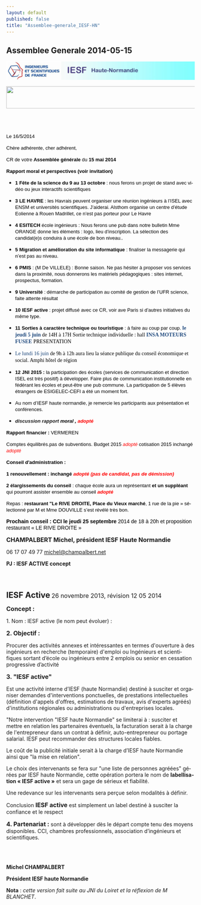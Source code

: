 ```yaml
---
layout: default
published: false
title: "Assemblee-generale_IESF-HN"
---
```


## Assemblee Generale 2014-05-15

![](/media/i_b39efb477ddacd5a_html_17d96a84.jpg)
<BODY LANG="fr-FR" LINK="#0000ff" DIR="LTR">
<P STYLE="margin-bottom: 0.02in"><IMG SRC="i_b39efb477ddacd5a_html_17d96a84.jpg" NAME="Image 4" ALIGN=BOTTOM WIDTH=605 HEIGHT=59 BORDER=0></P>
<P STYLE="margin-bottom: 0.02in"><BR><BR>
</P>
<P STYLE="margin-bottom: 0.02in"><FONT COLOR="#000000"><FONT FACE="Arial, serif"><FONT SIZE=2>Le
16/5/2014</FONT></FONT></FONT></P>
<P STYLE="margin-bottom: 0.02in"><FONT COLOR="#000000"><FONT FACE="Arial, serif"><FONT SIZE=2>Chère
adhérente, cher adhérent,</FONT></FONT></FONT></P>
<P STYLE="margin-bottom: 0.02in"><FONT COLOR="#000000"><FONT FACE="Arial, serif"><FONT SIZE=2>CR
de votre </FONT></FONT></FONT><FONT COLOR="#000000"><FONT FACE="Arial, serif"><FONT SIZE=2><B>Assemblée
générale </B></FONT></FONT></FONT><FONT COLOR="#000000"><FONT FACE="Arial, serif"><FONT SIZE=2>du
</FONT></FONT></FONT><FONT COLOR="#000000"><FONT FACE="Arial, serif"><FONT SIZE=2><B>15
mai 2014</B></FONT></FONT></FONT></P>
<P STYLE="margin-bottom: 0.02in"><FONT COLOR="#000000"><FONT FACE="Arial, serif"><FONT SIZE=2><B>Rapport
moral et perspectives (voir invitation)</B></FONT></FONT></FONT></P>
<UL>
	<LI><P STYLE="margin-bottom: 0.02in"><FONT COLOR="#000000"><FONT FACE="Arial, serif"><FONT SIZE=2><B>1
	Fête de la science du 9 au 13 octobre </B></FONT></FONT></FONT><FONT COLOR="#000000"><FONT FACE="Arial, serif"><FONT SIZE=2>:
	nous ferons un projet de stand avec vidéo ou jeux interactifs
	scientifiques</FONT></FONT></FONT></P>
	<LI><P STYLE="margin-bottom: 0.02in"><FONT COLOR="#000000"><FONT FACE="Arial, serif"><FONT SIZE=2><B>3
	LE HAVRE </B></FONT></FONT></FONT><FONT COLOR="#000000"><FONT FACE="Arial, serif"><FONT SIZE=2>:
	les Havrais peuvent organiser une réunion ingénieurs à l’ISEL
	avec ENSM et universités scientifiques. J’aiderai. Alsthom
	organise un centre d’étude Eolienne à Rouen Madrillet, ce n’est
	pas porteur pour Le Havre</FONT></FONT></FONT></P>
	<LI><P STYLE="margin-bottom: 0.02in"><FONT COLOR="#000000"><FONT FACE="Arial, serif"><FONT SIZE=2><B>4
	ESITECH </B></FONT></FONT></FONT><FONT COLOR="#000000"><FONT FACE="Arial, serif"><FONT SIZE=2>école
	ingénieurs : Nous ferons une pub dans notre bulletin Mme ORANGE
	donne les éléments : logo, lieu d’inscription. La sélection des
	candidat(e)s conduira à une école de bon niveau..</FONT></FONT></FONT></P>
	<LI><P STYLE="margin-bottom: 0.02in"><FONT COLOR="#000000"><FONT FACE="Arial, serif"><FONT SIZE=2><B>5
	Migration et amélioration du site informatique </B></FONT></FONT></FONT><FONT COLOR="#000000"><FONT FACE="Arial, serif"><FONT SIZE=2>:
	finaliser la messagerie qui n’est pas au niveau.</FONT></FONT></FONT></P>
	<LI><P STYLE="margin-bottom: 0.02in"><FONT COLOR="#000000"><FONT FACE="Arial, serif"><FONT SIZE=2><B>6
	PMIS </B></FONT></FONT></FONT><FONT COLOR="#000000"><FONT FACE="Arial, serif"><FONT SIZE=2>:
	(M De VILLELE) : Bonne saison. Ne pas hésiter à proposer vos
	services dans la proximité, nous donnerons les matériels
	pédagogiques : sites internet, prospectus, formation.</FONT></FONT></FONT></P>
	<LI><P STYLE="margin-bottom: 0.02in"><FONT COLOR="#000000"><FONT FACE="Arial, serif"><FONT SIZE=2><B>9
	Université </B></FONT></FONT></FONT><FONT COLOR="#000000"><FONT FACE="Arial, serif"><FONT SIZE=2>:
	démarche de participation au comité de gestion de l’UFR science,
	faite attente résultat</FONT></FONT></FONT></P>
	<LI><P STYLE="margin-bottom: 0.02in"><FONT COLOR="#000000"><FONT FACE="Arial, serif"><FONT SIZE=2><B>10
	IESF active </B></FONT></FONT></FONT><FONT COLOR="#000000"><FONT FACE="Arial, serif"><FONT SIZE=2>:
	projet diffusé avec ce CR, voir ave Paris si d’autres initiatives
	du même type.</FONT></FONT></FONT></P>
	<LI><P STYLE="margin-bottom: 0.02in"><FONT COLOR="#000000"><FONT FACE="Arial, serif"><FONT SIZE=2><B>11
	Sorties à caractère technique ou touristique </B></FONT></FONT></FONT><FONT COLOR="#000000"><FONT FACE="Arial, serif"><FONT SIZE=2>:
	à faire au coup par coup. </FONT></FONT></FONT><FONT COLOR="#1f497d"><FONT FACE="Calibri,Bold, serif"><B>le
	jeudi 5 juin </B></FONT></FONT><FONT COLOR="#000000"><FONT FACE="Calibri, serif">de
	14H à 17H Sortie technique individuelle : hall </FONT></FONT><FONT COLOR="#1f497d"><FONT FACE="Calibri,Bold, serif"><B>INSA
	MOTEURS FUSEE </B></FONT></FONT><FONT COLOR="#000000"><FONT FACE="Calibri, serif">PRESENTATION</FONT></FONT></P>
	<LI><P STYLE="margin-bottom: 0.02in"><FONT COLOR="#1f497d"><FONT FACE="Calibri, serif">Le
	lundi 16 juin </FONT></FONT><FONT COLOR="#000000"><FONT FACE="Calibri, serif">de
	9h à 12h aura lieu la séance publique du conseil économique et
	social. Amphi hôtel de région</FONT></FONT></P>
	<LI><P STYLE="margin-bottom: 0.02in"><FONT COLOR="#000000"><FONT FACE="Arial, serif"><FONT SIZE=2><B>12
	JNI 2015 : </B></FONT></FONT></FONT><FONT COLOR="#000000"><FONT FACE="Arial, serif"><FONT SIZE=2>la
	participation des écoles (services de communication et direction
	ISEL est très positif) à développer. Faire plus de communication
	institutionnelle en fédérant les écoles et peut-être une pub
	commune. La participation de 5 élèves étrangers de ESIGELEC-CEFI
	a été un moment fort.</FONT></FONT></FONT></P>
	<LI><P STYLE="margin-bottom: 0.02in"><FONT COLOR="#000000"><FONT FACE="Arial, serif"><FONT SIZE=2>Au
	nom d’IESF haute normandie, je remercie les participants aux
	présentation et conférences.</FONT></FONT></FONT></P>
	<LI><P STYLE="margin-bottom: 0.02in"><FONT FACE="Arial, serif"><FONT SIZE=2><I><B>discussion
	rapport </B></I></FONT></FONT><FONT COLOR="#000000"><FONT FACE="Arial, serif"><FONT SIZE=2><I><B>moral
	, </B></I></FONT></FONT></FONT><FONT COLOR="#ff0000"><FONT FACE="Arial, serif"><FONT SIZE=2><I><B>adopté</B></I></FONT></FONT></FONT></P>
</UL>
<P STYLE="margin-bottom: 0.02in"><FONT COLOR="#000000"><FONT FACE="Arial, serif"><FONT SIZE=2><B>Rapport
financier : </B></FONT></FONT></FONT><FONT COLOR="#000000"><FONT FACE="Arial, serif"><FONT SIZE=2>VERMEREN</FONT></FONT></FONT></P>
<P STYLE="margin-bottom: 0.02in"><FONT COLOR="#000000"><FONT FACE="Arial, serif"><FONT SIZE=2>Comptes
équilibrés.pas de subventions. Budget 2015 </FONT></FONT></FONT><FONT COLOR="#ff0000"><FONT FACE="Arial, serif"><FONT SIZE=2><I>adopté
</I></FONT></FONT></FONT><FONT COLOR="#000000"><FONT FACE="Arial, serif"><FONT SIZE=2>cotisation
2015 inchangé </FONT></FONT></FONT><FONT COLOR="#ff0000"><FONT FACE="Arial, serif"><FONT SIZE=2><I>adopté</I></FONT></FONT></FONT></P>
<P STYLE="margin-bottom: 0.02in"><FONT COLOR="#000000"><FONT FACE="Arial, serif"><FONT SIZE=2><B>Conseil
d'administration :</B></FONT></FONT></FONT></P>
<P STYLE="margin-bottom: 0.02in"><FONT COLOR="#000000"><FONT FACE="Arial, serif"><FONT SIZE=2><B>1
renouvellement : inchangé </B></FONT></FONT></FONT><FONT COLOR="#ff0000"><FONT FACE="Arial, serif"><FONT SIZE=2><I><B>adopté
(pas de candidat, pas de démission)</B></I></FONT></FONT></FONT></P>
<P STYLE="margin-bottom: 0.02in"><FONT COLOR="#000000"><FONT FACE="Arial, serif"><FONT SIZE=2><B>2
élargissements du conseil </B></FONT></FONT></FONT><FONT COLOR="#000000"><FONT FACE="Arial, serif"><FONT SIZE=2>:
chaque école aura un représentant </FONT></FONT></FONT><FONT COLOR="#000000"><FONT FACE="Arial, serif"><FONT SIZE=2><B>et
un suppléant </B></FONT></FONT></FONT><FONT COLOR="#000000"><FONT FACE="Arial, serif"><FONT SIZE=2>qui
pourront assister ensemble au conseil </FONT></FONT></FONT><FONT COLOR="#ff0000"><FONT FACE="Arial, serif"><FONT SIZE=2><I><B>adopté</B></I></FONT></FONT></FONT></P>
<P STYLE="margin-bottom: 0.02in"><FONT COLOR="#000000"><FONT FACE="Arial, serif"><FONT SIZE=2>Repas
: </FONT></FONT></FONT><FONT COLOR="#000000"><FONT FACE="Arial, serif"><FONT SIZE=2><B>restaurant
&quot;Le RIVE DROITE, Place du Vieux marché</B></FONT></FONT></FONT><FONT COLOR="#000000"><FONT FACE="Arial, serif"><FONT SIZE=2>,
1 rue de la pie » sélectionné par M et Mme DOUVILLE s’est révélé
très bon.</FONT></FONT></FONT></P>
<P STYLE="margin-bottom: 0.02in"><FONT COLOR="#000000"><FONT FACE="Arial, serif"><B>Prochain
conseil : CCI le jeudi 25 septembre </B></FONT></FONT><FONT COLOR="#000000"><FONT FACE="Arial, serif">2014
de 18 à 20h et proposition restaurant «&nbsp;LE RIVE DROITE&nbsp;»</FONT></FONT></P>
<P STYLE="margin-bottom: 0.02in"><FONT SIZE=3><B>CHAMPALBERT Michel,
président IESF Haute Normandie</B></FONT></P>
<P STYLE="margin-bottom: 0.02in">06 17 07 49
77		<A HREF="mailto:michel@champalbert.net">michel@champalbert.net</A></P>
<P STYLE="margin-bottom: 0.02in"><B>PJ&nbsp;: IESF ACTIVE concept</B></P>
<P STYLE="margin-bottom: 0.02in"><BR><BR>
</P>
<P STYLE="margin-bottom: 0.02in; page-break-before: always"><FONT SIZE=4 STYLE="font-size: 16pt"><B>IESF
Active</B></FONT><FONT SIZE=3><B> </B></FONT><FONT SIZE=3>26 novembre
2013, révision 12 05 2014</FONT></P>
<P STYLE="margin-bottom: 0.02in"><FONT SIZE=3><B>Concept :</B></FONT></P>
<P STYLE="margin-bottom: 0.02in">1. Nom : IESF active (le nom peut
évoluer) :</P>
<P STYLE="margin-bottom: 0.02in"><FONT SIZE=3><B>2. Objectif :</B></FONT></P>
<P STYLE="margin-bottom: 0.02in">Procurer des activités annexes et
intéressantes en termes d'ouverture à des ingénieurs en recherche
(temporaire) d'emploi ou Ingénieurs et scientifiques sortant d’école
ou ingénieurs entre 2 emplois ou senior en cessation progressive
d’activité</P>
<P STYLE="margin-bottom: 0.02in"><FONT SIZE=3><B>3. &quot;IESF
active&quot;</B></FONT></P>
<P STYLE="margin-bottom: 0.02in">Est une activité interne d’IESF
(haute Normandie) destiné à susciter et organiser demandes
d'interventions ponctuelles, de prestations intellectuelles
(définition d'appels d'offres, estimations de travaux, avis
d'experts agréés) d'institutions régionales ou administrations ou
d'entreprises locales.</P>
<P STYLE="margin-bottom: 0.02in">&quot;Notre intervention &quot;IESF
haute Normandie&quot; se limiterai à : susciter et mettre en
relation les partenaires éventuels, la facturation serait à la
charge de l'entrepreneur dans un contrat à définir,
auto-entrepreneur ou portage salarial. IESF peut recommander des
structures locales fiables.</P>
<P STYLE="margin-bottom: 0.02in">Le coût de la publicité initiale
serait à la charge d’IESF haute Normandie ainsi que &quot;la mise
en relation&quot;.</P>
<P STYLE="margin-bottom: 0.02in">Le choix des intervenants se fera
sur &quot;une liste de personnes agréées&quot; gérées par IESF
haute Normandie, cette opération portera le nom de <B>labellisation
« IESF active »</B> et sera un gage de sérieux et fiabilité.</P>
<P STYLE="margin-bottom: 0.02in">Une redevance sur les intervenants
sera perçue selon modalités à définir.</P>
<P STYLE="margin-bottom: 0.02in">Conclusion <FONT SIZE=3><B>IESF
active</B></FONT> est simplement un label destiné à susciter la
confiance et le respect</P>
<P STYLE="margin-bottom: 0.02in"><FONT SIZE=3><B>4. Partenariat :</B></FONT>
sont à développer dès le départ compte tenu des moyens
disponibles. CCI, chambres professionnels, association d’ingénieurs
et scientifiques.</P>
<P STYLE="margin-bottom: 0.02in"><BR><BR>
</P>
<P STYLE="margin-bottom: 0.02in"><B>Michel CHAMPALBERT</B></P>
<P STYLE="margin-bottom: 0.02in"><B>Président IESF haute Normandie</B></P>
<P STYLE="margin-bottom: 0.02in"><B>Nota</B> : <I>cette version fait
suite au JNI du Loiret et la réflexion de M BLANCHET</I>.</P>
</BODY>

